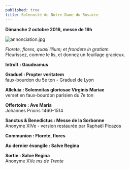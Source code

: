 ```yaml
---
published: true
title: Solennité de Notre-Dame du Rosaire
---
```

**Dimanche 2 octobre 2016, messe de 19h**

![annonciation.jpg]({{site.baseurl}}/images/annonciation.jpg)


*Florete, flores, quasi lilium; et frondete in gratiam.*  
Fleurissez, comme le lis, et donnez un feuillage gracieux.

**Introït : Gaudeamus**

**Graduel : Propter veritatem**  
faux-bourdon du 5e ton - Graduel de Lyon

**Alleluia : Solemnitas gloriosae Virginis Mariae**  
verset en faux-bourdon parisien du 7e ton

**Offertoire : Ave Maria**  
Johannes Prioris 1460-1514

**Sanctus & Benedictus : Messe de la Sorbonne**  
Anonyme XIVe - version restaurée par Raphaël Picazos 

**Communion : Florete, flores**

**Au dernier évangile : Salve Regina**

**Sortie : Salve Regina**  
Anonyme XVe *ms de Trente*
